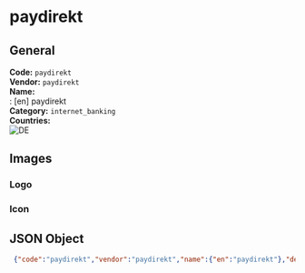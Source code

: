 # paydirekt 
## General 
**Code:** `paydirekt`  
**Vendor:** `paydirekt`  
**Name:**  
:	[en] paydirekt  
**Category:** `internet_banking`  
**Countries:**  
![DE](https://cdnjs.cloudflare.com/ajax/libs/flag-icon-css/3.3.0/flags/4x3/DE.svg#w24)  
 
## Images 
### Logo 
### Icon 
## JSON Object 
```json
 {"code":"paydirekt","vendor":"paydirekt","name":{"en":"paydirekt"},"description":null,"countries":["DE"],"category":"internet_banking"}```  
